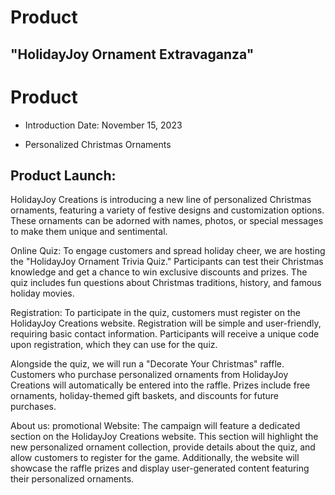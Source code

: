 # Product 

## "HolidayJoy Ornament Extravaganza"
# Product

* Introduction Date: November 15, 2023


* Personalized Christmas Ornaments


Product Launch:
---
HolidayJoy Creations is introducing a new line of personalized Christmas ornaments, featuring a variety of festive designs and customization options. These ornaments can be adorned with names, photos, or special messages to make them unique and sentimental.


Online Quiz: To engage customers and spread holiday cheer, we are hosting the "HolidayJoy Ornament Trivia Quiz." Participants can test their Christmas knowledge and get a chance to win exclusive discounts and prizes. The quiz includes fun questions about Christmas traditions, history, and famous holiday movies.


Registration: To participate in the quiz, customers must register on the HolidayJoy Creations website. Registration will be simple and user-friendly, requiring basic contact information. Participants will receive a unique code upon registration, which they can use for the quiz.


 Alongside the quiz, we will run a "Decorate Your Christmas" raffle. Customers who purchase personalized ornaments from HolidayJoy Creations will automatically be entered into the raffle. Prizes include free ornaments, holiday-themed gift baskets, and discounts for future purchases.

About us:
promotional Website: The campaign will feature a dedicated section on the HolidayJoy Creations website. This section will highlight the new personalized ornament collection, provide details about the quiz, and allow customers to register for the game. Additionally, the website will showcase the raffle prizes and display user-generated content featuring their personalized ornaments.

























